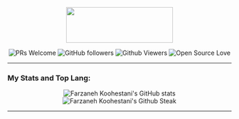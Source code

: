 <p align="center">
<img src="https://github.com/farkoo/farkoo/blob/master/farkooLogo.png" width=240 height=80>
</p>


<p align="center">
<img alt="PRs Welcome" src="https://img.shields.io/badge/PRs-welcome-fde05d.svg?style=flat&logo=github">
<img alt="GitHub followers" src="https://img.shields.io/github/followers/farkoo?style=flat-square&color=green">
<img alt="Github Viewers" src="https://komarev.com/ghpvc/?username=fark00&style=flat-square&color=red">
<img alt="Open Source Love" src="https://img.shields.io/badge/Open%20Source-%E2%99%A1-pink">
</p>
<hr>

### My Stats and Top Lang:
<p align="center">
  <img src="https://github-readme-stats.vercel.app/api?username=farkoo&show_icons=true&theme=dracula" alt="Farzaneh Koohestani's GitHub stats" /><br />
  <img src="https://github-readme-streak-stats.herokuapp.com/?user=farkoo&theme=dracula" alt="Farzaneh Koohestani's Github Steak" />
</p>
<!--
[![Top Langs](https://github-readme-stats.vercel.app/api/top-langs/?username=farkoo&layout=compact&theme=dracula&show_icons=true&count_private=true)](https://github.com/fark00)
[![Codetrace widget](https://codetrace.com/widget/farkoo)](https://codetrace.com/users/farkoo)
-->
<hr>
<!--
### What I know?
* **Programming Languages:**
<p align="center">
<img src="https://img.icons8.com/color/2x/python.png" alt="python" width="60" height="60"/>
<img src="https://img.icons8.com/fluent/2x/matlab.png" alt="matlab" width="60" height="60"/>
<img src="https://img.icons8.com/color/2x/c-programming.png" alt="c" width="60" height="60"/>
<img src="https://img.icons8.com/color/2x/c-plus-plus-logo.png" alt="cplusplus" width="60" height="60"/>
<img src ="https://img.icons8.com/color/2x/c-sharp-logo.png" alt="csharp" width="60" height="60"/>
<img src ="https://upload.wikimedia.org/wikipedia/en/e/ef/SystemVerilog_logo.png" alt="verilog" width="80" height="40"/>
 </p>
<hr>
--
* **Framworks:**
<p align="center"> 
 <img src="https://cdn.freelogovectors.net/wp-content/uploads/2018/07/tensorflow_logo.png" alt="tensorflow" width="60" height="60"/>
 <img src="https://upload.wikimedia.org/wikipedia/commons/thumb/c/c6/PyTorch_logo_black.svg/488px-PyTorch_logo_black.svg.png" alt="pytorch" width="160" height="40"/>
  <img src="https://keras.io/img/logo.png" alt="keras" width="160" height="50"/>
   <img src="https://upload.wikimedia.org/wikipedia/commons/thumb/0/05/Scikit_learn_logo_small.svg/260px-Scikit_learn_logo_small.svg.png" alt="sklearn" width="80" height="50"/>
</p>
<hr>
--
* **Libraries:**
<p align="center">
   <img src="https://upload.wikimedia.org/wikipedia/commons/thumb/3/32/OpenCV_Logo_with_text_svg_version.svg/180px-OpenCV_Logo_with_text_svg_version.svg.png" alt="opencv" width="80" height="90"/>
</p>
<hr>
--
* **Data Analysis Languages:**
<p align="center">
<img src="https://image.flaticon.com/icons/png/128/2772/2772128.png" alt="mssql" width="60" height="60"/>
<img src="https://img.icons8.com/color/2x/postgreesql.png" alt="postgresql" width="60" height="60"/>
<img src="https://upload.wikimedia.org/wikipedia/commons/thumb/3/38/SQLite370.svg/382px-SQLite370.svg.png" alt="sqlite" width="130" height="60"/>
</p>
<hr>
--
* **Others:**
<p align="center">
--
<img src="https://img.icons8.com/clouds/2x/github.png" alt="git" width="60" height="60"/>
<img src="https://img.icons8.com/color/2x/linux.png" alt="linux" width="60" height="60"/>
<img src="https://seeklogo.com/images/C/centos-logo-494F57D973-seeklogo.com.png" alt="centos" width="60" height="60"/>

 --
</p>

<hr>

### Find me @:

<p align="center">
--
[<img src="https://img.icons8.com/color/48/000000/linkedin.png" width="3.5%"/>](https://linkedin.com/in/farzanehkoohestani/)
[<img src="https://image.flaticon.com/icons/png/128/2111/2111463.png" width="3.5%"/>](https://instagram.com/farzaneh_koohestani)
[<img src="https://image.flaticon.com/icons/png/128/2111/2111646.png" width="3.5%"/>](https://t.me/farzaneh_koohestani)
[<img src="https://image.flaticon.com/icons/png/128/145/145812.png" width="3.5%"/>](https://twitter.com/farkoo78)

</p>

-->

<!--
<img src="https://img.icons8.com/fluent/2x/laravel.png" alt="laravel" width="40" height="40"/>
<img src="https://image.flaticon.com/icons/png/128/919/919830.png" alt="php" width="40" height="40"/>
<img src="https://img.icons8.com/color/2x/html-5.png" alt="html" width="40" height="40"/>
<img src="https://img.icons8.com/color/2x/css3.png" alt="css" width="40" height="40"/>
<img src="https://img.icons8.com/color/2x/bootstrap.png" alt="bootstrap" width="40" height="40"/>
<img src="https://img.icons8.com/fluent/2x/mysql-logo.png" alt="mysql" width="40" height="40"/>
<img src="https://image.flaticon.com/icons/png/128/2772/2772128.png" alt="mssql" width="40" height="40"/>

</p>
-->




<!--
### Find me @
<p><b>Social medias :</b></p>

<p align="center">

[<img src="https://img.icons8.com/color/48/000000/linkedin.png" width="3.5%"/>](https://linkedin.com/in/farzanehkoohestani/)
[<img src="https://image.flaticon.com/icons/png/128/2111/2111463.png" width="3.5%"/>](https://instagram.com/farzaneh_koohestani)
[<img src="https://image.flaticon.com/icons/png/128/2111/2111646.png" width="3.5%"/>](https://t.me/farzaneh_koohestani)

</p>

<hr>

My [<img src="https://image.flaticon.com/icons/png/128/732/732200.png" width="3.5%"/>](https://github.com/farkoo/farkoo) address: farzanehkoohestani2000@gmail.com
-->
<!--
**fark00/fark00** is a ✨ _special_ ✨ repository because its `README.md` (this file) appears on your GitHub profile.

Here are some ideas to get you started:

- 🔭 I’m currently working on ...
- 🌱 I’m currently learning ...
- 👯 I’m looking to collaborate on ...
- 🤔 I’m looking for help with ...
- 💬 Ask me about ...
- 📫 How to reach me: ...
- 😄 Pronouns: ...
- ⚡ Fun fact: ...
-->
